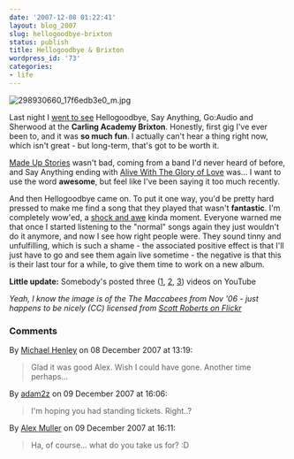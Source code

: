 ```yaml
---
date: '2007-12-08 01:22:41'
layout: blog_2007
slug: hellogoodbye-brixton
status: publish
title: Hellogoodbye & Brixton
wordpress_id: '73'
categories:
- life
---
```


![298930660_17f6edb3e0_m.jpg](http://alex.mullr.net/blog/wp-content/uploads/298930660-17f6edb3e0-m.jpg)

Last night I [went to see](http://www.last.fm/event/297614) Hellogoodbye, Say
Anything, Go:Audio and Sherwood at the **Carling Academy Brixton**. Honestly,
first gig I've ever been to, and it was **so much fun**. I actually can't hear
a thing right now, which isn't great - but long-term, that's got to be worth
it.

[Made Up Stories](http://www.last.fm/music/Go%3AAudio/_/Made+Up+Stories)
wasn't bad, coming from a band I'd never heard of before, and Say Anything
ending with [Alive With The Glory of
Love](http://www.last.fm/music/Say+Anything/_/Alive+With+The+Glory+of+Love)
was… I want to use the word **awesome**, but feel like I've been saying it too
much recently.

And then Hellogoodbye came on. To put it one way, you'd be pretty hard pressed
to make me find a song that they played that wasn't **fantastic**. I'm
completely wow'ed, a [shock and
awe](http://en.wikipedia.org/w/index.php?title=Shock_and_awe&oldid=170581929#Popular_culture)
kinda moment. Everyone warned me that once I started listening to the "normal"
songs again they just wouldn't do it anymore, and now I see how right people
were. They sound tinny and unfulfilling, which is such a shame - the
associated positive effect is that I'll just have to go and see them again
live sometime - the negative is that this is their last tour for a while, to
give them time to work on a new album.

**Little update:** Somebody's posted three
([1](http://www.youtube.com/watch?v=vEoSDa6QjsI),
[2](http://www.youtube.com/watch?v=lh5ROLpJWXs),
[3](http://youtube.com/watch?v=pBPgY_AlkV0)) videos on YouTube

_Yeah, I know the image is of the The Maccabees from Nov '06 - just happens to
be nicely (CC) licensed from [Scott Roberts on
Flickr](http://flickr.com/photos/scottroberts/298930660/)_

### Comments ###

By [Michael Henley](http://michaelstech.wordpress.com) on 08 December 2007 at 13:19:

> Glad it was good Alex. Wish I could have gone. Another time perhaps...

By [adam2z](http://adam2z.com/blog) on 09 December 2007 at 16:06:

> I'm hoping you had standing tickets. Right..?

By [Alex Muller](http://alex.mullr.net/blog/) on 09 December 2007 at 16:11:

> Ha, of course... what do you take us for? :D
